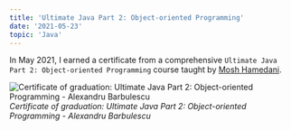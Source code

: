```yaml
---
title: 'Ultimate Java Part 2: Object-oriented Programming'
date: '2021-05-23'
topic: 'Java'
---
```


In May 2021, I earned a certificate from a comprehensive `Ultimate Java Part 2: Object-oriented Programming` course taught by [Mosh Hamedani](https://twitter.com/moshhamedani).

![Certificate of graduation: Ultimate Java Part 2: Object-oriented Programming - Alexandru Barbulescu](/images/certifications/java/ultimate-java-part-2-object-oriented-programming.webp)
_Certificate of graduation: Ultimate Java Part 2: Object-oriented Programming - Alexandru Barbulescu_
